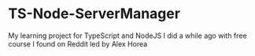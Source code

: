 # TS-Node-ServerManager

My learning project for TypeScript and NodeJS I did a while ago with free course I found on Reddit led by Alex Horea
